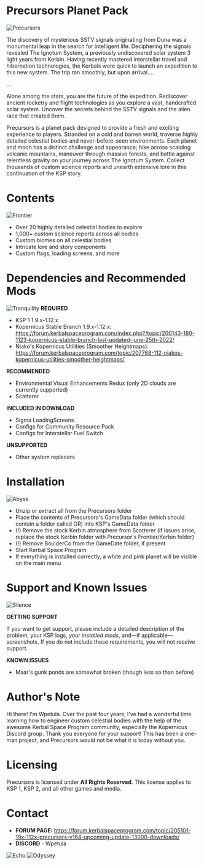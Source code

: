 # Precursors Planet Pack
![Precursors](https://i.imgur.com/ihW5Ja4.png)

The discovery of mysterious SSTV signals originating from Duna was a monumental leap in the search for intelligent life. Deciphering the signals revealed The Ignotum System, a previously undiscovered solar system 3 light years from Kerbin. Having recently mastered interstellar travel and hibernation technologies, the Kerbals were quick to launch an expedition to this new system. The trip ran smoothly, but upon arrival....

…

Alone among the stars, you are the future of the expedition. Rediscover ancient rocketry and flight technologies as you explore a vast, handcrafted solar system. Uncover the secrets behind the SSTV signals and the alien race that created them.

Precursors is a planet pack designed to provide a fresh and exciting experience to players. Stranded on a cold and barren world, traverse highly detailed celestial bodies and never-before-seen environments. Each planet and moon has a distinct challenge and appearance; hike across scalding volcanic mountains, maneuver through massive forests, and battle against relentless gravity on your journey across The Ignotum System. Collect thousands of custom science reports and unearth extensive lore in this continuation of the KSP story.

# Contents
![Frontier](https://i.imgur.com/Z4h8jce.png)

* Over 20 highly detailed celestial bodies to explore
* 1,000+ custom science reports across all bodies
* Custom biomes on all celestial bodies
* Intricate lore and story components
* Custom flags, loading screens, and more

# Dependencies and Recommended Mods
![Tranquility](https://i.imgur.com/uAJipnE.png)
**REQUIRED**
* KSP 1 1.9.x-1.12.x
* Kopernicus Stable Branch 1.9.x-1.12.x: https://forum.kerbalspaceprogram.com/index.php?/topic/200143-180-1123-kopernicus-stable-branch-last-updated-june-25th-2022/
* Niako's Kopernicus Utilities (Smoother Heightmaps): https://forum.kerbalspaceprogram.com/topic/207768-112-niakos-kopernicus-utilities-smoother-heightmaps/

**RECOMMENDED**
* Environmental Visual Enhancements Redux (only 2D clouds are currently supported)
* Scatterer

**INCLUDED IN DOWNLOAD**
* Sigma LoadingScreens
* Configs for Community Resource Pack
* Configs for Interstellar Fuel Switch

**UNSUPPORTED**
* Other system replacers

# Installation
![Abyss](https://i.imgur.com/T7Liy1M.png)

* Unzip or extract all from the Precursors folder
* Place the contents of Precursors's GameData folder (which should contain a folder called OR) into KSP's GameData folder
* (!) Remove the stock Kerbin atmosphere from Scatterer (if issues arise, replace the stock Kerbin folder with Precursor's Frontier/Kerbin folder)
* (!) Remove BoulderCo from the GameDate folder, if present
* Start Kerbal Space Program
* If everything is installed correctly, a white and pink planet will be visible on the main menu

# Support and Known Issues
![Silence](https://i.imgur.com/YJW9P6I.png)

**GETTING SUPPORT**

If you want to get support, please include a detailed description of the problem, your KSP logs, *your installed mods*, and—if applicable—screenshots. If you do not include these requirements, you will not receive support.

**KNOWN ISSUES**
* Maar's gunk ponds are somewhat broken (though less so than before)

# Author's Note
Hi there! I'm Wpetula. Over the past four years, I've had a wonderful time learning how to engineer custom celestial bodies with the help of the awesome Kerbal Space Program community, especially the Kopernicus Discord group. Thank you everyone for your support! This has been a one-man project, and Precursors would not be what it is today without you.

# Licensing

Precursors is licensed under **All Rights Reserved**. This license applies to KSP 1, KSP 2, and all other games and media.

# Contact

* **FORUM PAGE:** https://forum.kerbalspaceprogram.com/topic/205101-19x-112x-precursors-v164-upcoming-update-13000-downloads/
* **DISCORD** - Wpetula

![Echo](https://i.imgur.com/eICENzr.png)
![Odyssey](https://i.imgur.com/T59Khd9.png)
